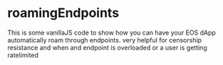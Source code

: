 # roamingEndpoints
This is some vanillaJS code to show how you can have your EOS dApp automatically roam through endpoints.  very helpful for censorship resistance and when and endpoint is overloaded or a user is getting ratelimited
